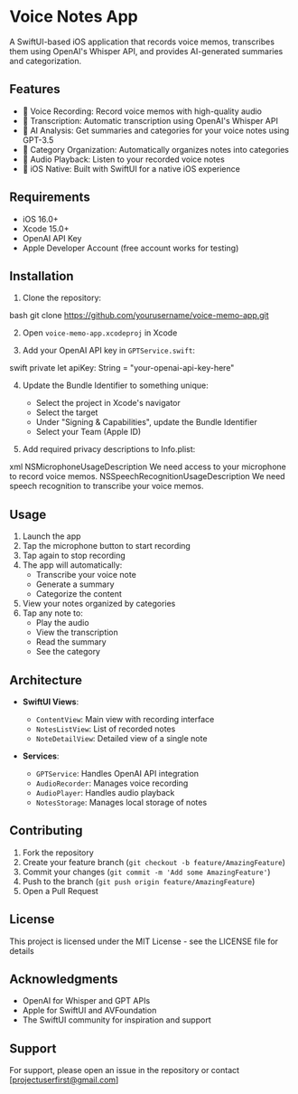 # Voice Notes App

A SwiftUI-based iOS application that records voice memos, transcribes them using OpenAI's Whisper API, and provides AI-generated summaries and categorization.


## Features

- 🎤 Voice Recording: Record voice memos with high-quality audio
- 📝 Transcription: Automatic transcription using OpenAI's Whisper API
- 🤖 AI Analysis: Get summaries and categories for your voice notes using GPT-3.5
- 📂 Category Organization: Automatically organizes notes into categories
- 🎵 Audio Playback: Listen to your recorded voice notes
- 📱 iOS Native: Built with SwiftUI for a native iOS experience


## Requirements

- iOS 16.0+
- Xcode 15.0+
- OpenAI API Key
- Apple Developer Account (free account works for testing)


## Installation

1. Clone the repository:

bash
git clone https://github.com/yourusername/voice-memo-app.git

2. Open `voice-memo-app.xcodeproj` in Xcode

3. Add your OpenAI API key in `GPTService.swift`:

swift
private let apiKey: String = "your-openai-api-key-here"

4. Update the Bundle Identifier to something unique:
   - Select the project in Xcode's navigator
   - Select the target
   - Under "Signing & Capabilities", update the Bundle Identifier
   - Select your Team (Apple ID)

5. Add required privacy descriptions to Info.plist:

xml
<key>NSMicrophoneUsageDescription</key>
<string>We need access to your microphone to record voice memos.</string>
<key>NSSpeechRecognitionUsageDescription</key>
<string>We need speech recognition to transcribe your voice memos.</string>


## Usage

1. Launch the app
2. Tap the microphone button to start recording
3. Tap again to stop recording
4. The app will automatically:
   - Transcribe your voice note
   - Generate a summary
   - Categorize the content
5. View your notes organized by categories
6. Tap any note to:
   - Play the audio
   - View the transcription
   - Read the summary
   - See the category


## Architecture

- **SwiftUI Views**:
  - `ContentView`: Main view with recording interface
  - `NotesListView`: List of recorded notes
  - `NoteDetailView`: Detailed view of a single note

- **Services**:
  - `GPTService`: Handles OpenAI API integration
  - `AudioRecorder`: Manages voice recording
  - `AudioPlayer`: Handles audio playback
  - `NotesStorage`: Manages local storage of notes


## Contributing

1. Fork the repository
2. Create your feature branch (`git checkout -b feature/AmazingFeature`)
3. Commit your changes (`git commit -m 'Add some AmazingFeature'`)
4. Push to the branch (`git push origin feature/AmazingFeature`)
5. Open a Pull Request


## License

This project is licensed under the MIT License - see the LICENSE file for details


## Acknowledgments

- OpenAI for Whisper and GPT APIs
- Apple for SwiftUI and AVFoundation
- The SwiftUI community for inspiration and support


## Support

For support, please open an issue in the repository or contact [projectuserfirst@gmail.com]
